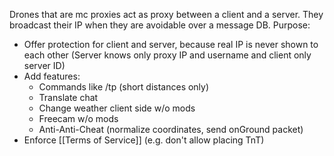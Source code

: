 Drones that are mc proxies act as proxy between a client and a server. They broadcast their IP when they are avoidable over a message DB. 
Purpose: 
- Offer protection for client and server, because real IP is never shown to each other (Server knows only proxy IP and username and client only server ID)
- Add features:
	- Commands like /tp (short distances only)
	- Translate chat
	- Change weather client side w/o mods
	- Freecam w/o mods
	- Anti-Anti-Cheat (normalize coordinates, send onGround packet)
- Enforce [[Terms of Service]] (e.g. don't allow placing TnT)